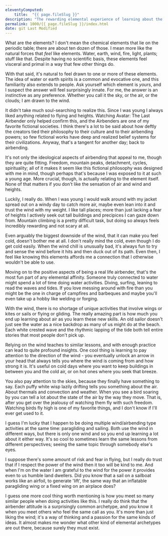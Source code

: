 ```yaml
---
eleventyComputed:
    title:  "{{ page.fileSlug }}"
description: "The rewarding elemental experience of learning about the wind and the skies."
permalink: 1000/{{ page.fileSlug }}/index.html
date: git Last Modified
---
```


What are the elements? I don't mean the chemical elements that lie on the periodic table; there are about ten dozen of those. I mean more like the natural forces that _feel_ like elements. Water, earth, wind, fire, light, plants; stuff like that. Despite  having no scientific basis, these elements feel visceral and primal in a way that few other things do.

With that said, it's natural to feel drawn to one or more of these elements. The idea of water or earth spirits is a common and evocative one, and this familiarity also extends to people. Ask yourself which element is _yours_, and I suspect the answer will feel surprisingly innate. For me, the answer is an instinctive as any preference. Whether you call it the sky, or the air, or the clouds; I am drawn to the wind.

It didn't take much soul-searching to realize this. Since I was young I always liked anything related to flying and heights. Watching Avatar: The Last Airbender only helped confirm this, and the Airbenders are one of my favorite fictional societies. I think there's a lot to be said about how deftly the creators tied their philosophy to their culture and to their airbending powers; so few fictional works have deep and realized belief systems for their civilizations. Anyway, that's a tangent for another day; back to airbending.

It's not only the ideological aspects of airbending that appeal to me, though they are quite fitting. Freedom, mountain peaks, detachment, cycles, spirituality; all of it makes it seem like this fictional philosophy was designed with me in mind, though perhaps that's because I was exposed to it at such a young age. More crucial, though, is actually relating to the element itself. None of that matters if you don't like the sensation of air and wind and heights.

Luckily, I really do. When I was young I would walk around with my jacket spread out on a windy day to catch more air, maybe even lean into it and trust the wind with my weight. I like tall places; more than just lacking a fear of heights I actively seek out tall buildings and precipices I can gaze down from. Mountain climbing is a pretty difficult task, but doing so always feels incredibly rewarding and not scary at all.

Even arguably the biggest downside of the wind, that it can make you feel cold, doesn't bother me at all. I don't really mind the cold, even though I do get cold easily. When the wind chill is unusually bad, it's always fun to try and sense the wind before it hits and then duck out of its path. Even then, I feel like knowing this elements affords me a connection that I otherwise wouldn't be able to use.

Moving on to the positive aspects of being a real life airbender, that's the most fun part of any elemental affinity. Someone truly connected to water might spend a lot of time doing water activities. Diving, surfing, leaning to read the waves and tides. If you love messing around with fire than you might be the one in charge of campfires and barbeques and maybe you'll even take up a hobby like welding or forging.

With the wind, there is no shortage of unique activities that involve wings or kites or sails or flying or gliding. The really amazing part is how much you end up learning about air as you learn these new skills. An old sailor doesn't just see the water as a nice backdrop as many of us might do at the beach. Each white crested wave and the rhythmic lapping of the tide both tell entire stories that most people don't pick up.

Relying on the wind teaches to similar lessons, and with enough practice can lead to quite profound insights. One cool thing is learning to pay attention to the direction of the wind - you eventually unlock an arrow in your head that always tells you where the wind is coming from and how strong it is. It's useful on cold days where you want to keep buildings in between you and the cold air, or on hot ones where you seek that breeze.

You also pay attention to the skies, because they finally have something to say. Each puffy white wisp lazily drifting tells you something about the air. About thermals and convection and weather. When you see a bird soaring by you can tell a lot about the state of the air by the way they move. That is, after you get over the jealousy of watching them fly with such freedom. Watching birds fly high is one of my favorite things, and I don't know if I'll ever get used to it.

I guess I'm lucky that I happen to be doing multiple wind/airbending type activities at the same time: paragliding and sailing. Both use the wind in different ways, but there is only one wind and so you end up learning a lot about it either way. It's so cool to sometimes learn the same lessons from different perspectives; seeing the same topic through somebody else's eyes.

I suppose there's some amount of risk and fear in flying, but I really do trust that if I respect the power of the wind then it too will be kind to me. And when I'm on the water I am grateful to the wind for the power it provides even to us humble land dwellers. Did you know that a sail on a sailboat works like an airfoil, to generate 'lift', the same way that an inflatable paragliding wing or a fixed wing on an airplace does?

I guess one more cool thing worth mentioning is how you meet so many similar people when doing activities like this. I really do think that the airbender attitude is a surprisingly common archetype, and you know it when you meet others who feel the same call as you. It's more than just liking the wind; it's a way of thinking and a passion for the same kinds of ideas. It almost makes me wonder what other kind of elemental archetypes are out there, because surely they must exist.